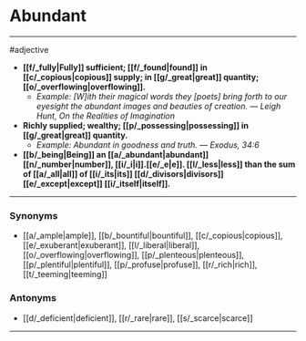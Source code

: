 # Abundant
---
#adjective
- **[[f/_fully|Fully]] sufficient; [[f/_found|found]] in [[c/_copious|copious]] supply; in [[g/_great|great]] quantity; [[o/_overflowing|overflowing]].**
	- _Example: [W]ith their magical words they [poets] bring forth to our eyesight the abundant images and beauties of creation. — Leigh Hunt, On the Realities of Imagination_
- **Richly supplied; wealthy; [[p/_possessing|possessing]] in [[g/_great|great]] quantity.**
	- _Example: Abundant in goodness and truth. — Exodus, 34:6_
- **[[b/_being|Being]] an [[a/_abundant|abundant]] [[n/_number|number]], [[i/_i|i]].[[e/_e|e]]. [[l/_less|less]] than the sum of [[a/_all|all]] of [[i/_its|its]] [[d/_divisors|divisors]] [[e/_except|except]] [[i/_itself|itself]].**
---
### Synonyms
- [[a/_ample|ample]], [[b/_bountiful|bountiful]], [[c/_copious|copious]], [[e/_exuberant|exuberant]], [[l/_liberal|liberal]], [[o/_overflowing|overflowing]], [[p/_plenteous|plenteous]], [[p/_plentiful|plentiful]], [[p/_profuse|profuse]], [[r/_rich|rich]], [[t/_teeming|teeming]]
### Antonyms
- [[d/_deficient|deficient]], [[r/_rare|rare]], [[s/_scarce|scarce]]
---
